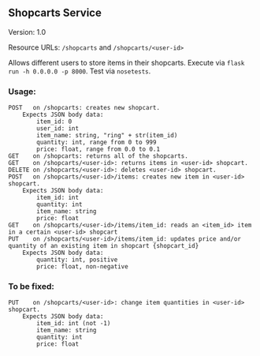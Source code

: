 ## Shopcarts Service
Version: 1.0

Resource URLs: ```/shopcarts``` and ```/shopcarts/<user-id>```

Allows different users to store items in their shopcarts.
Execute via ```flask run -h 0.0.0.0 -p 8000```.
Test via ```nosetests```.

### Usage: 
    POST   on /shopcarts: creates new shopcart.
        Expects JSON body data:
            item_id: 0
            user_id: int
            item_name: string, "ring" + str(item_id)
            quantity: int, range from 0 to 999
            price: float, range from 0.0 to 0.1
    GET    on /shopcarts: returns all of the shopcarts.
    GET    on /shopcarts/<user-id>: returns items in <user-id> shopcart.
    DELETE on /shopcarts/<user-id>: deletes <user-id> shopcart.
    POST   on /shopcarts/<user-id>/items: creates new item in <user-id> shopcart.
        Expects JSON body data:
            item_id: int
            quantity: int 
            item_name: string
            price: float
    GET    on /shopcarts/<user-id>/items/item_id: reads an <item_id> item in a certain <user-id> shopcart
    PUT    on /shopcarts/<user-id>/items/item_id: updates price and/or quantity of an existing item in shopcart {shopcart_id}
        Expects JSON body data:
            quantity: int, positive
            price: float, non-negative
### To be fixed:
    PUT    on /shopcarts/<user-id>: change item quantities in <user-id> shopcart. 
        Expects JSON body data:
            item_id: int (not -1)
            item_name: string
            quantity: int
            price: float
    
